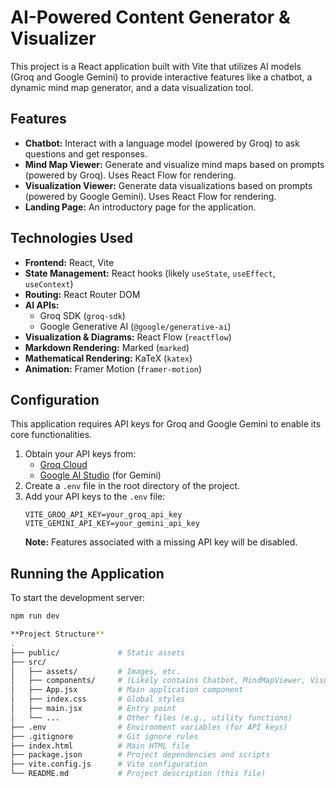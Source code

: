 # AI-Powered Content Generator & Visualizer

This project is a React application built with Vite that utilizes AI models (Groq and Google Gemini) to provide interactive features like a chatbot, a dynamic mind map generator, and a data visualization tool.

## Features

*   **Chatbot:** Interact with a language model (powered by Groq) to ask questions and get responses.
*   **Mind Map Viewer:** Generate and visualize mind maps based on prompts (powered by Groq). Uses React Flow for rendering.
*   **Visualization Viewer:** Generate data visualizations based on prompts (powered by Google Gemini). Uses React Flow for rendering.
*   **Landing Page:** An introductory page for the application.

## Technologies Used

*   **Frontend:** React, Vite
*   **State Management:** React hooks (likely `useState`, `useEffect`, `useContext`)
*   **Routing:** React Router DOM
*   **AI APIs:**
    *   Groq SDK (`groq-sdk`)
    *   Google Generative AI (`@google/generative-ai`)
*   **Visualization & Diagrams:** React Flow (`reactflow`)
*   **Markdown Rendering:** Marked (`marked`)
*   **Mathematical Rendering:** KaTeX (`katex`)
*   **Animation:** Framer Motion (`framer-motion`)



## Configuration

This application requires API keys for Groq and Google Gemini to enable its core functionalities.

1.  Obtain your API keys from:
    *   [Groq Cloud](https://console.groq.com/keys)
    *   [Google AI Studio](https://aistudio.google.com/app/apikey) (for Gemini)
2.  Create a `.env` file in the root directory of the project.
3.  Add your API keys to the `.env` file:
    ```env
    VITE_GROQ_API_KEY=your_groq_api_key
    VITE_GEMINI_API_KEY=your_gemini_api_key
    ```
    **Note:** Features associated with a missing API key will be disabled.

## Running the Application

To start the development server:

```bash
npm run dev

**Project Structure**
.
├── public/             # Static assets
├── src/
│   ├── assets/         # Images, etc.
│   ├── components/     # (Likely contains Chatbot, MindMapViewer, VisualizationViewer, LandingPage)
│   ├── App.jsx         # Main application component
│   ├── index.css       # Global styles
│   ├── main.jsx        # Entry point
│   └── ...             # Other files (e.g., utility functions)
├── .env                # Environment variables (for API keys)
├── .gitignore          # Git ignore rules
├── index.html          # Main HTML file
├── package.json        # Project dependencies and scripts
├── vite.config.js      # Vite configuration
└── README.md           # Project description (this file)
